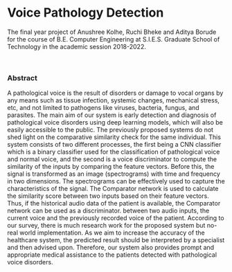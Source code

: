 # Voice Pathology Detection
The final year project of Anushree Kolhe, Ruchi Bheke and Aditya Borude for the course of B.E. Computer Engineering at S.I.E.S. Graduate School of Technology in the academic session 2018-2022.

<br>

### Abstract
A pathological voice is the result of disorders or damage to vocal organs by any means such
as tissue infection, systemic changes, mechanical stress, etc, and not limited to pathogens like
viruses, bacteria, fungus, and parasites. The main aim of our system is early detection and
diagnosis of pathological voice disorders using deep learning models, which will also be
easily accessible to the public. The previously proposed systems do not shed light on the
comparative similarity check for the same individual. This system consists of two different
processes, the first being a CNN classifier which is a binary classifier used for the
classification of pathological voice and normal voice, and the second is a voice discriminator
to compute the similarity of the inputs by comparing the feature vectors. Before this, the
signal is transformed as an image (spectrograms) with time and frequency in two dimensions.
The spectrograms can be effectively used to capture the characteristics of the signal. The
Comparator network is used to calculate the similarity score between two inputs based on
their feature vectors. Thus, if the historical audio data of the patient is available, the
Comparator network can be used as a discriminator. between two audio inputs, the current
voice and the previously recorded voice of the patient. According to our survey, there is much
research work for the proposed system but no-real world implementation. As we aim to
increase the accuracy of the healthcare system, the predicted result should be interpreted by a
specialist and then advised upon. Therefore, our system also provides prompt and appropriate
medical assistance to the patients detected with pathological voice disorders.

